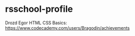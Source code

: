 # rsschool-profile
Drozd Egor
HTML CSS Basics: https://www.codecademy.com/users/Bragodin/achievements
